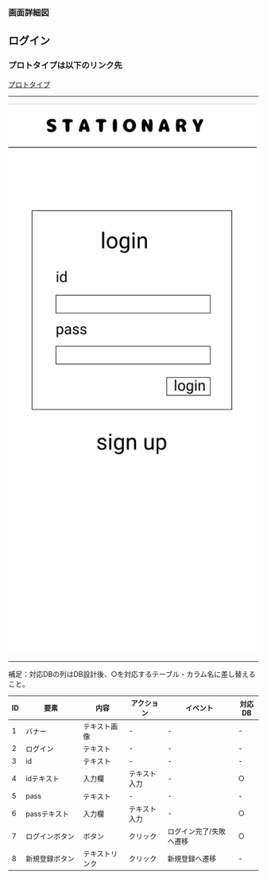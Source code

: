 ### 画面詳細図
## ログイン
### プロトタイプは以下のリンク先
[プロトタイプ](https://www.figma.com/file/YN8g4ahM3raStzCZMDXhNA/stationary?node-id=1%3A10)
*****
<img src="../img/2021-09-15 (40).png" width="500">

*****
補足：対応DBの列はDB設計後、○を対応するテーブル・カラム名に差し替えること。

| ID | 要素 | 内容 | アクション | イベント | 対応DB |
|----|------|-----|------------|---------|-------|
|1   |バナー　　　　|テキスト画像|-           |-        　         |-|
|2   |ログイン　　　|テキスト　　|-    　　　 |-                   |-|
|3   |id　         |テキスト　　|-    　　　|-                    |-|
|4   |idテキスト　　|入力欄　　　|テキスト入力|-        　　　　　　 |○|
|5   |pass　　　　　|テキスト　　|-   　　　 |-        　　　　　　|-|
|6   |passテキスト　|入力欄　　　|テキスト入力|-        　　　　　　|○|
|7   |ログインボタン|ボタン　　　|クリック    |ログイン完了/失敗へ遷移|○|
|8   |新規登録ボタン|テキストリンク|クリック  |新規登録へ遷移　　　　　|-|

